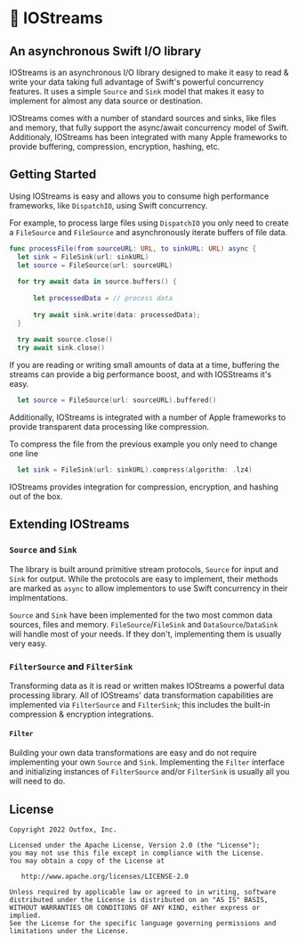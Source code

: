 # 🚰 IOStreams

## An asynchronous Swift I/O library

IOStreams is an asynchronous I/O library designed to make it easy to read & write your data taking full advantage of
Swift's powerful concurrency features. It uses a simple `Source` and `Sink` model that makes it easy to implement for
almost any data source or destination.

IOStreams comes with a number of standard sources and sinks, like files and memory, that fully support the async/await
concurrency model of Swift. Additionaly, IOStreams has been integrated with many Apple frameworks to provide buffering,
compression, encryption, hashing, etc.

## Getting Started

Using IOStreams is easy and allows you to consume high performance frameworks, like `DispatchIO`, using Swift
concurrency.

For example, to process large files using `DispatchIO` you only need to create a `FileSource` and `FileSource` and
asynchronously iterate buffers of file data.

```swift
func processFile(from sourceURL: URL, to sinkURL: URL) async {
  let sink = FileSink(url: sinkURL)
  let source = FileSource(url: sourceURL)
  
  for try await data in source.buffers() {
      
      let processedData = // process data
      
      try await sink.write(data: processedData);
  }
  
  try await source.close()
  try await sink.close()
```

If you are reading or writing small amounts of data at a time, buffering the streams can provide a big performance
boost, and with IOSStreams it's easy.

```swift
  let source = FileSource(url: sourceURL).buffered()
```

Additionally, IOStreams is integrated with a number of Apple frameworks to provide transparent data processing like
compression.

To compress the file from the previous example you only need to change one line

```swift
  let sink = FileSink(url: sinkURL).compress(algorithm: .lz4)
```

IOStreams provides integration for compression, encryption, and hashing out of the box.  

## Extending IOStreams

### `Source` and `Sink`

The library is built around primitive stream protocols, `Source` for input  and `Sink` for output. While the protocols 
are easy to implement, their methods are marked as `async` to allow implementors to use Swift concurrency in their
implmentations.

`Source` and `Sink` have been implemented for the two most common data sources, files and memory. 
`FileSource`/`FileSink` and `DataSource`/`DataSink` will handle most of your needs. If they don't, implementing them
is usually very easy. 

### `FilterSource` and `FilterSink`

Transforming data as it is read or written makes IOStreams a powerful data processing library. All of IOStreams' data
transformation capabilities are implemented via `FilterSource` and `FilterSink`; this includes the built-in compression
& encryption integrations.

#### `Filter`

Building your own data transformations are easy and do not require implementing your own `Source` and `Sink`.
Implementing the `Filter` interface and initializing instances of `FilterSource` and/or `FilterSink` is usually all you
will need to do.
  
License
--------

    Copyright 2022 Outfox, Inc.

    Licensed under the Apache License, Version 2.0 (the "License");
    you may not use this file except in compliance with the License.
    You may obtain a copy of the License at

       http://www.apache.org/licenses/LICENSE-2.0

    Unless required by applicable law or agreed to in writing, software
    distributed under the License is distributed on an "AS IS" BASIS,
    WITHOUT WARRANTIES OR CONDITIONS OF ANY KIND, either express or implied.
    See the License for the specific language governing permissions and
    limitations under the License.

